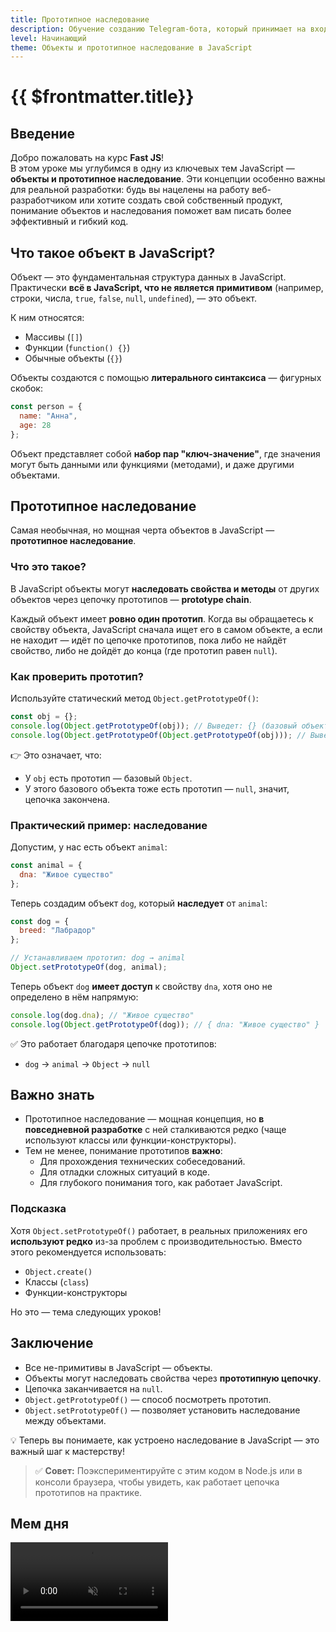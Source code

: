 ```yaml
---
title: Прототипное наследование
description: Обучение созданию Telegram-бота, который принимает на вход простые арифметические выражения и возвращает результат их вычисления
level: Начинающий
theme: Объекты и прототипное наследование в JavaScript
---
```


# {{ $frontmatter.title}}

<FastJsMeta :level="$frontmatter.level" :theme="$frontmatter.theme"/>

## Введение

Добро пожаловать на курс **Fast JS**!  
В этом уроке мы углубимся в одну из ключевых тем JavaScript — **объекты и прототипное наследование**. Эти концепции особенно важны для реальной разработки: будь вы нацелены на работу веб-разработчиком или хотите создать свой собственный продукт, понимание объектов и наследования поможет вам писать более эффективный и гибкий код.

## Что такое объект в JavaScript?

Объект — это фундаментальная структура данных в JavaScript. Практически **всё в JavaScript, что не является примитивом** (например, строки, числа, `true`, `false`, `null`, `undefined`), — это объект.

К ним относятся:
- Массивы (`[]`)
- Функции (`function() {}`)
- Обычные объекты (`{}`)

Объекты создаются с помощью **литерального синтаксиса** — фигурных скобок:

```javascript
const person = {
  name: "Анна",
  age: 28
};
```

Объект представляет собой **набор пар "ключ-значение"**, где значения могут быть данными или функциями (методами), и даже другими объектами.

## Прототипное наследование

Самая необычная, но мощная черта объектов в JavaScript — **прототипное наследование**.

### Что это такое?

В JavaScript объекты могут **наследовать свойства и методы** от других объектов через цепочку прототипов — **prototype chain**.

Каждый объект имеет **ровно один прототип**. Когда вы обращаетесь к свойству объекта, JavaScript сначала ищет его в самом объекте, а если не находит — идёт по цепочке прототипов, пока либо не найдёт свойство, либо не дойдёт до конца (где прототип равен `null`).

### Как проверить прототип?

Используйте статический метод `Object.getPrototypeOf()`:

```javascript
const obj = {};
console.log(Object.getPrototypeOf(obj)); // Выведет: {} (базовый объект)
console.log(Object.getPrototypeOf(Object.getPrototypeOf(obj))); // Выведет: null
```

👉 Это означает, что:
- У `obj` есть прототип — базовый `Object`.
- У этого базового объекта тоже есть прототип — `null`, значит, цепочка закончена.

### Практический пример: наследование

Допустим, у нас есть объект `animal`:

```javascript
const animal = {
  dna: "Живое существо"
};
```

Теперь создадим объект `dog`, который **наследует** от `animal`:

```javascript
const dog = {
  breed: "Лабрадор"
};

// Устанавливаем прототип: dog → animal
Object.setPrototypeOf(dog, animal);
```

Теперь объект `dog` **имеет доступ** к свойству `dna`, хотя оно не определено в нём напрямую:

```javascript
console.log(dog.dna); // "Живое существо"
console.log(Object.getPrototypeOf(dog)); // { dna: "Живое существо" }
```

✅ Это работает благодаря цепочке прототипов:
- `dog` → `animal` → `Object` → `null`

## Важно знать

- Прототипное наследование — мощная концепция, но **в повседневной разработке** с ней сталкиваются редко (чаще используют классы или функции-конструкторы).
- Тем не менее, понимание прототипов **важно**:
  - Для прохождения технических собеседований.
  - Для отладки сложных ситуаций в коде.
  - Для глубокого понимания того, как работает JavaScript.

### Подсказка

Хотя `Object.setPrototypeOf()` работает, в реальных приложениях его **используют редко** из-за проблем с производительностью. Вместо этого рекомендуется использовать:
- `Object.create()`
- Классы (`class`)
- Функции-конструкторы

Но это — тема следующих уроков!

## Заключение

- Все не-примитивы в JavaScript — объекты.
- Объекты могут наследовать свойства через **прототипную цепочку**.
- Цепочка заканчивается на `null`.
- `Object.getPrototypeOf()` — способ посмотреть прототип.
- `Object.setPrototypeOf()` — позволяет установить наследование между объектами.

💡 Теперь вы понимаете, как устроено наследование в JavaScript — это важный шаг к мастерству!

> ✅ **Совет:** Поэкспериментируйте с этим кодом в Node.js или в консоли браузера, чтобы увидеть, как работает цепочка прототипов на практике.

## Мем дня

<video playsinline autoplay muted loop width="50%" src="/assets/fast-js/prototype-chain.mp4" type="video/mp4"/>
